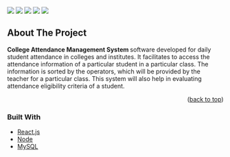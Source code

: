 ![](https://github.com/user-attachments/assets/10234ef0-e708-4a7e-b8c7-2067c54f421f)
![](https://github.com/user-attachments/assets/9a506dab-f387-465c-98d1-133d45d0b78f)
![](https://github.com/user-attachments/assets/091330f7-59cc-41de-8015-11fff971df58)
![](https://github.com/user-attachments/assets/946cc607-7d92-4867-9ad9-268fbc5e0238)
![](https://github.com/user-attachments/assets/261a842a-8d2a-4507-bf50-09a633a5fa46)
## About The Project

<b>College Attendance Management System </b> software developed for daily student attendance in colleges and institutes. It facilitates to access the attendance information of a particular student in a particular class. The information is sorted by the operators, which will be provided by the teacher for a particular class. This system will also help in evaluating attendance eligibility criteria of a student. 


<p align="right">(<a href="#top">back to top</a>)</p>

### Built With

* [React.js](https://nextjs.org/)
* [Node](https://nodejs.org/en/docs/)
* [MySQL](https://www.mysql.com/)
